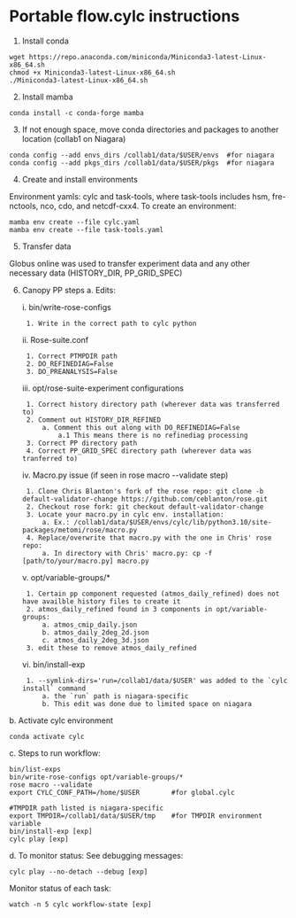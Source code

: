 # Portable flow.cylc instructions
1. Install conda
```
wget https://repo.anaconda.com/miniconda/Miniconda3-latest-Linux-x86_64.sh
chmod +x Miniconda3-latest-Linux-x86_64.sh
./Miniconda3-latest-Linux-x86_64.sh
```

2. Install mamba
```
conda install -c conda-forge mamba
```

3. If not enough space, move conda directories and packages to another location (collab1 on Niagara)
```
conda config --add envs_dirs /collab1/data/$USER/envs  #for niagara
conda config --add pkgs_dirs /collab1/data/$USER/pkgs  #for niagara
```

4. Create and install environments

Environment yamls: cylc and task-tools, where task-tools includes hsm, fre-nctools, nco, cdo, and netcdf-cxx4. To create an environment: 
```
mamba env create --file cylc.yaml
mamba env create --file task-tools.yaml
```

5. Transfer data

Globus online was used to transfer experiment data and any other necessary data (HISTORY_DIR, PP_GRID_SPEC) 

6. Canopy PP steps
a. Edits:

	i. bin/write-rose-configs

		1. Write in the correct path to cylc python 

	ii. Rose-suite.conf

		1. Correct PTMPDIR path 
		2. DO_REFINEDIAG=False
		3. DO_PREANALYSIS=False

	iii. opt/rose-suite-experiment configurations

		1. Correct history directory path (wherever data was transferred to)
		2. Comment out HISTORY_DIR_REFINED
			a. Comment this out along with DO_REFINEDIAG=False
				a.1 This means there is no refinediag processing
		3. Correct PP directory path
		4. Correct PP_GRID_SPEC directory path (wherever data was tranferred to)

	iv. Macro.py issue (if seen in rose macro --validate step)

		1. Clone Chris Blanton's fork of the rose repo: git clone -b default-validator-change https://github.com/ceblanton/rose.git
		2. Checkout rose fork: git checkout default-validator-change
		3. Locate your macro.py in cylc env. installation: 
			a. Ex.: /collab1/data/$USER/envs/cylc/lib/python3.10/site-packages/metomi/rose/macro.py
		4. Replace/overwrite that macro.py with the one in Chris' rose repo:
			a. In directory with Chris' macro.py: cp -f [path/to/your/macro.py] macro.py

	v. opt/variable-groups/*
		
		1. Certain pp component requested (atmos_daily_refined) does not have availble history files to create it
		2. atmos_daily_refined found in 3 components in opt/variable-groups:
			a. atmos_cmip_daily.json
			b. atmos_daily_2deg_2d.json
			c. atmos_daily_2deg_3d.json
		3. edit these to remove atmos_daily_refined 

	vi. bin/install-exp

		1. --symlink-dirs='run=/collab1/data/$USER' was added to the `cylc install` command
			a. the `run` path is niagara-specific
			b. This edit was done due to limited space on niagara

b. Activate cylc environment
```
conda activate cylc
```

c. Steps to run workflow:
```
bin/list-exps
bin/write-rose-configs opt/variable-groups/*
rose macro --validate
export CYLC_CONF_PATH=/home/$USER        #for global.cylc

#TMPDIR path listed is niagara-specific 
export TMPDIR=/collab1/data/$USER/tmp    #for TMPDIR environment variable
bin/install-exp [exp]
cylc play [exp]
```
d. To monitor status:
See debugging messages:
``` 
cylc play --no-detach --debug [exp] 
```

Monitor status of each task: 
```
watch -n 5 cylc workflow-state [exp]  
```
